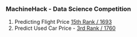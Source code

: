 ### MachineHack - Data Science Competition

1) Predicting Flight Price [15th Rank / 1693](https://github.com/vasim07/MachineHack/blob/master/FlightPrice/BoostingEnsemble.ipynb)
2) Predict Used Car Price - [3rd Rank / 1760](https://github.com/vasim07/MachineHack/blob/master/UsedCars/FinalSubmission.ipynb)

